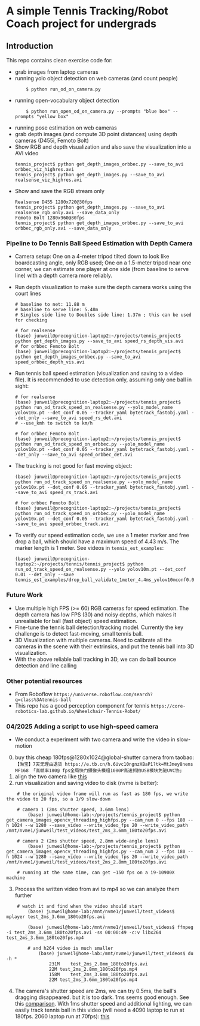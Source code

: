 # A simple Tennis Tracking/Robot Coach project for undergrads

## Introduction

This repo contains clean exercise code for:

+ grab images from laptop cameras
+ running yolo object detection on web cameras (and count people)
    ```
        $ python run_od_on_camera.py
    ```
+ running open-vocabulary object detection
    ```
        $ python run_open_od_on_camera.py --prompts "blue box" --prompts "yellow box"
    ```
+ running pose estimation on web cameras
+ grab depth images (and compute 3D point distances) using depth cameras (D455i, Femoto Bolt)
+ Show RGB and depth visualization and also save the visualization into a AVI video
    ```
    tennis_project$ python get_depth_images_orbbec.py --save_to_avi orbbec_viz_highres.avi
    tennis_project$ python get_depth_images.py --save_to_avi realsense_viz_highres.avi
    ```
+ Show and save the RGB stream only
    ```
    Realsense D455 1280x720@30fps
    tennis_project$ python get_depth_images.py --save_to_avi realsense_rgb_only.avi --save_data_only
    Femoto Bolt 1280x960@30fps
    tennis_project$ python get_depth_images_orbbec.py --save_to_avi orbbec_rgb_only.avi --save_data_only
    ```

### Pipeline to Do Tennis Ball Speed Estimation with Depth Camera

+ Camera setup: One on a 4-meter tripod tilted down to look like boardcasting angle, only RGB used; One on a 1.5-meter tripod near one corner, we can estimate one player at one side (from baseline to serve line) with a depth camera more reliably.
+ Run depth visualization to make sure the depth camera works using the court lines
    ```
    # baseline to net: 11.88 m
    # baseline to serve line: 5.48m
    # Singles side line to Doubles side line: 1.37m ; this can be used for checking

    # for realsense
    (base) junweil@precognition-laptop2:~/projects/tennis_project$ python get_depth_images.py --save_to_avi speed_rs_depth_vis.avi
    # for orbbec Femoto Bolt
    (base) junweil@precognition-laptop2:~/projects/tennis_project$ python get_depth_images_orbbec.py --save_to_avi speed_orbbec_depth_vis.avi

    ```
+ Run tennis ball speed estimation (visualization and saving to a video file). It is recommended to use detection only, assuming only one ball in sight:
    ```
    # for realsense
    (base) junweil@precognition-laptop2:~/projects/tennis_project$ python run_od_track_speed_on_realsense.py --yolo_model_name yolov10x.pt --det_conf 0.05 --tracker_yaml bytetrack_fastobj.yaml --det_only --save_to_avi speed_rs_det.avi
    # --use_kmh to switch to km/h

    # for orbbec Femoto Bolt
    (base) junweil@precognition-laptop2:~/projects/tennis_project$ python run_od_track_speed_on_orbbec.py --yolo_model_name yolov10x.pt --det_conf 0.05 --tracker_yaml bytetrack_fastobj.yaml --det_only --save_to_avi speed_orbbec_det.avi

    ```

+ The tracking is not good for fast moving object:
    ```
    (base) junweil@precognition-laptop2:~/projects/tennis_project$ python run_od_track_speed_on_realsense.py --yolo_model_name yolov10x.pt --det_conf 0.05 --tracker_yaml bytetrack_fastobj.yaml --save_to_avi speed_rs_track.avi

    # for orbbec Femoto Bolt
    (base) junweil@precognition-laptop2:~/projects/tennis_project$ python run_od_track_speed_on_orbbec.py --yolo_model_name yolov10x.pt --det_conf 0.05 --tracker_yaml bytetrack_fastobj.yaml --save_to_avi speed_orbbec_track.avi
    ```

+ To verify our speed estimation code, we use a 1 meter marker and free drop a ball, which should have a maximum speed of 4.43 m/s. The marker length is 1 meter. See videos in `tennis_est_examples`:
    ```
    (base) junweil@precognition-laptop2:~/projects/tennis/tennis_project$ python run_od_track_speed_on_realsense.py --yolo yolov10m.pt --det_conf 0.01 --det_only --save tennis_est_examples/drop_ball_validate_1meter_4.4ms_yolov10mconf0.01.avi
    ```

### Future Work

+ Use multiple high FPS (>= 60) RGB cameras for speed estimation. The depth camera has low FPS (30) and noisy depths, which makes it unrealiable for ball (fast object) speed estimation.
+ Fine-tune the tennis ball detection/tracking model. Currently the key challenge is to detect fast-moving, small tennis ball.
+ 3D Visualization with multiple cameras. Need to calibrate all the cameras in the scene with their extrinsics, and put the tennis ball into 3D visualization.
+ With the above reliable ball tracking in 3D, we can do ball bounce detection and line calling

### Other potential resources
+ From Roboflow `https://universe.roboflow.com/search?q=class%3Atennis-ball`
+ This repo has a good perception component for tennis `https://core-robotics-lab.github.io/Wheelchair-Tennis-Robot/`

### 04/2025 Adding a script to use high-speed camera
+ We conduct a experiment with two camera and write the video in slow-motion
0. buy this cheap 180fps@1280x1024@global-shutter camera from taobao: `【淘宝】7天无理由退货 https://e.tb.cn/h.6Uvc10ngnzXBaP1?tk=MtJmey8nens MF168 「高帧率180@ fps全局快门摄像头模组1080P高速抓拍USB模块免驱UVC协」`
1. align the two camera like [this](tennis_est_examples/2_highspeed_camera_setup.jpg)
2. run visualization and saving video to disk (nvme is better):
```
    # the original video frame will run as fast as 180 fps, we write the video to 20 fps, so a 1/9 slow-down

    # camera 1 (2ms shutter speed, 3.6mm lens)
        (base) junweil@home-lab:~/projects/tennis_project$ python get_camera_images_opencv_threading_highfps.py --cam_num 0 --fps 180 --h 1024 --w 1280 --save_video --write_video_fps 20 --write_video_path /mnt/nvme1/junweil/test_videos/test_2ms_3.6mm_180to20fps.avi

    # camera 2 (2ms shutter speed, 2.8mm wide-angle lens)
        (base) junweil@home-lab:~/projects/tennis_project$ python get_camera_images_opencv_threading_highfps.py --cam_num 2 --fps 180 --h 1024 --w 1280 --save_video --write_video_fps 20 --write_video_path /mnt/nvme1/junweil/test_videos/test_2ms_2.8mm_180to20fps.avi

    # running at the same time, can get ~150 fps on a i9-10900X machine
```
3. Process the written video from avi to mp4 so we can analyze them further
```
    # watch it and find when the video should start
        (base) junweil@home-lab:/mnt/nvme1/junweil/test_videos$ mplayer test_2ms_3.6mm_180to20fps.avi

        (base) junweil@home-lab:/mnt/nvme1/junweil/test_videos$ ffmpeg -i test_2ms_3.6mm_180to20fps.avi -ss 00:00:49 -c:v libx264 test_2ms_3.6mm_180to20fps.mp4

        # and h264 video is much smaller
            (base) junweil@home-lab:/mnt/nvme1/junweil/test_videos$ du -h *
                231M    test_2ms_2.8mm_180to20fps.avi
                22M test_2ms_2.8mm_180to20fps.mp4
                158M    test_2ms_3.6mm_180to20fps.avi
                22M test_2ms_3.6mm_180to20fps.mp4
```
4. The camera's shutter speed are 2ms, we can try 0.5ms, the ball's dragging disappeared. but it is too dark. 1ms seems good enough. See this [comparison](tennis_est_examples/0.5ms_vs_1ms_vs_2ms_shutter_speed_180fpsto20fps.png).
With 1ms shutter speed and additional lighting, we can easily track tennis ball in this video (will need a 4090 laptop to run at 180fps. 2060 laptop run at 70fps): [this](tennis_est_examples/test_1ms_2.8mm_180fpsto20fps.gif)
